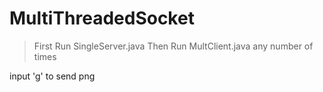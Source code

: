 # MultiThreadedSocket

>First Run SingleServer.java
>Then Run MultClient.java any number of times


input 'g' to send png
